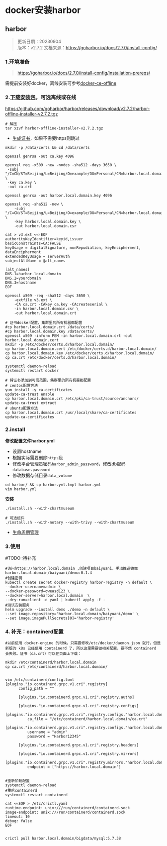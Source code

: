 # docker安装harbor

## harbor
> 更新日期：20230904 \
> 版本：v2.7.2
> 文档来源：https://goharbor.io/docs/2.7.0/install-config/


### 1.环境准备
> https://goharbor.io/docs/2.7.0/install-config/installation-prereqs/

需提前安装好docker，离线安装可参考[docker-ce-offline](./docker-ce-offline/readme.md)

### 2.[下载安装包](https://github.com/goharbor/harbor/releases/tag/v2.7.2)，可选离线或在线

https://github.com/goharbor/harbor/releases/download/v2.7.2/harbor-offline-installer-v2.7.2.tgz


```shell
# 解压
tar xzvf harbor-offline-installer-v2.7.2.tgz
```


- [生成证书](https://goharbor.io/docs/2.5.0/install-config/configure-https/)，如果不需要https则跳过

```shell
mkdir -p /data/certs && cd /data/certs

openssl genrsa -out ca.key 4096

openssl req -x509 -new -nodes -sha512 -days 3650 \
 -subj "/C=CN/ST=Beijing/L=Beijing/O=example/OU=Personal/CN=harbor.local.domain" \
 -key ca.key \
 -out ca.crt
 
openssl genrsa -out harbor.local.domain.key 4096

openssl req -sha512 -new \
    -subj "/C=CN/ST=Beijing/L=Beijing/O=example/OU=Personal/CN=harbor.local.domain" \
    -key harbor.local.domain.key \
    -out harbor.local.domain.csr
    
cat > v3.ext <<-EOF
authorityKeyIdentifier=keyid,issuer
basicConstraints=CA:FALSE
keyUsage = digitalSignature, nonRepudiation, keyEncipherment, dataEncipherment
extendedKeyUsage = serverAuth
subjectAltName = @alt_names

[alt_names]
DNS.1=harbor.local.domain
DNS.2=yourdomain
DNS.3=hostname
EOF

openssl x509 -req -sha512 -days 3650 \
    -extfile v3.ext \
    -CA ca.crt -CAkey ca.key -CAcreateserial \
    -in harbor.local.domain.csr \
    -out harbor.local.domain.crt
    
# 证书docker配置，集群里的所有机器都配置
#cp harbor.local.domain.crt /data/certs/
#cp harbor.local.domain.key /data/certs/
openssl x509 -inform PEM -in harbor.local.domain.crt -out harbor.local.domain.cert
mkdir -p /etc/docker/certs.d/harbor.local.domain/
cp harbor.local.domain.cert /etc/docker/certs.d/harbor.local.domain/
cp harbor.local.domain.key /etc/docker/certs.d/harbor.local.domain/
cp ca.crt /etc/docker/certs.d/harbor.local.domain/

systemctl daemon-reload
systemctl restart docker

# 将证书添加到可信范围，集群里的所有机器都配置
# centos配置方法
yum install -y ca-certificates
update-ca-trust enable
cp harbor.local.domain.crt /etc/pki/ca-trust/source/anchors/
update-ca-trust extract
# ubuntu配置方法
cp harbor.local.domain.crt /usr/local/share/ca-certificates
update-ca-certificates

```

### 2.install

**修改配置文件harbor.yml**

- 设置hostname
- 根据实际需要删除`https`段
- 修改平台管理员密码`harbor_admin_password`，修改db密码`database.password`
- 修改数据存储目录`data_volume`


```shell
cd harbor/ && cp harbor.yml.tmpl harbor.yml
vim harbor.yml
```


**安装**

```shell
./install.sh --with-chartmuseum

# 可选组件 
./install.sh --with-notary --with-trivy --with-chartmuseum
```

- [生命周期管理](https://goharbor.io/docs/2.5.0/install-config/reconfigure-manage-lifecycle/)


### 3.使用
#TODO::待补充
```shell
#访问https://harbor.local.domain ,创建项目baiyuani，手动推送镜像harbor.local.domain/baiyuani/demo:0.1.4
#创建密钥
kubectl create secret docker-registry harbor-registry -n default \
--docker-username=admin \
--docker-password=qweasd123 \
--docker-server=harbor.local.domain  \
--dry-run=client -o yaml | kubectl apply -f -
#测试安装服务
helm upgrade --install demo ./demo -n default \
--set image.repository='harbor.local.domain/baiyuani/demo' \
--set image.imagePullSecrets[0]='harbor-registry'
```



### 4. 补充：containerd配置

```shell
#以前使用 docker-engine 的时候，只需要修改/etc/docker/daemon.json 就行，但是新版的 k8s 已经使用 containerd 了，所以这里需要做相关配置，要不然 containerd 会失败。证书（ca.crt）可以在页面上下载：

mkdir /etc/containerd/harbor.local.domain
cp ca.crt /etc/containerd/harbor.local.domain/


vim /etc/containerd/config.toml
[plugins."io.containerd.grpc.v1.cri".registry]
      config_path = ""

      [plugins."io.containerd.grpc.v1.cri".registry.auths]

      [plugins."io.containerd.grpc.v1.cri".registry.configs]
        [plugins."io.containerd.grpc.v1.cri".registry.configs."harbor.local.domain".tls]
          ca_file = "/etc/containerd/harbor.local.domain/ca.crt"
        [plugins."io.containerd.grpc.v1.cri".registry.configs."harbor.local.domain".auth]
          username = "admin"
          password = "Harbor12345"

      [plugins."io.containerd.grpc.v1.cri".registry.headers]

      [plugins."io.containerd.grpc.v1.cri".registry.mirrors]
        [plugins."io.containerd.grpc.v1.cri".registry.mirrors."harbor.local.domain"]
          endpoint = ["https://harbor.local.domain"]
          
          
#重新加载配置
systemctl daemon-reload
#重启containerd
systemctl restart containerd

cat <<EOF > /etc/crictl.yaml
runtime-endpoint: unix:///run/containerd/containerd.sock
image-endpoint: unix:///run/containerd/containerd.sock
timeout: 10
debug: false
EOF


crictl pull harbor.local.domain/bigdata/mysql:5.7.38
```